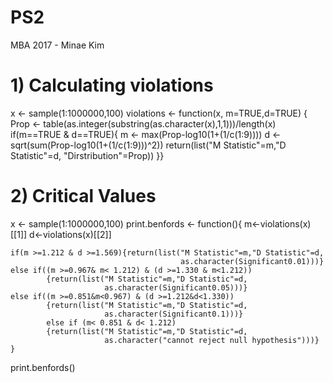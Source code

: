 # PS2
MBA 2017 - Minae Kim 

# 1) Calculating violations
x <- sample(1:1000000,100)
violations <- function(x, m=TRUE,d=TRUE)
{ Prop <- table(as.integer(substring(as.character(x),1,1)))/length(x)
if(m==TRUE & d==TRUE){
    m <- max(Prop-log10(1+(1/c(1:9))))
    d <- sqrt(sum(Prop-log10(1+(1/c(1:9)))^2))
    return(list("M Statistic"=m,"D Statistic"=d, "Dirstribution"=Prop))
}}

  
# 2) Critical Values
x <- sample(1:1000000,100)
print.benfords <- function(){
    m<-violations(x)[[1]]
    d<-violations(x)[[2]]
    
    if(m >=1.212 & d >=1.569){return(list("M Statistic"=m,"D Statistic"=d,
                                          as.character(Significant0.01)))}
    else if((m >=0.967& m< 1.212) & (d >=1.330 & m<1.212))
            {return(list("M Statistic"=m,"D Statistic"=d,
                         as.character(Significant0.05)))}
    else if((m >=0.851&m<0.967) & (d >=1.212&d<1.330))
            {return(list("M Statistic"=m,"D Statistic"=d,
                         as.character(Significant0.1)))}
            else if (m< 0.851 & d< 1.212)
            {return(list("M Statistic"=m,"D Statistic"=d,
                         as.character("cannot reject null hypothesis")))}
    }
print.benfords()
